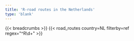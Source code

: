 ```yaml
---
title: 'R-road routes in the Netherlands'
type: 'blank'
---
```


{{< breadcrumbs >}}
{{< road_routes country=NL filterby=ref regex="^R\d+" >}}
